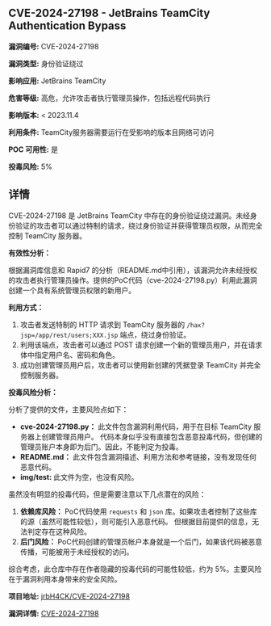 ## CVE-2024-27198 - JetBrains TeamCity Authentication Bypass

**漏洞编号:** CVE-2024-27198

**漏洞类型:** 身份验证绕过

**影响应用:** JetBrains TeamCity

**危害等级:** 高危，允许攻击者执行管理员操作，包括远程代码执行

**影响版本:** < 2023.11.4

**利用条件:** TeamCity服务器需要运行在受影响的版本且网络可访问

**POC 可用性:** 是

**投毒风险:** 5%

## 详情

CVE-2024-27198 是 JetBrains TeamCity 中存在的身份验证绕过漏洞。未经身份验证的攻击者可以通过特制的请求，绕过身份验证并获得管理员权限，从而完全控制 TeamCity 服务器。 

**有效性分析：**

根据漏洞库信息和 Rapid7 的分析（README.md中引用），该漏洞允许未经授权的攻击者执行管理员操作。提供的PoC代码（cve-2024-27198.py）利用此漏洞创建一个具有系统管理员权限的新用户。

**利用方式：**

1.  攻击者发送特制的 HTTP 请求到 TeamCity 服务器的 `/hax?jsp=/app/rest/users;XXX.jsp` 端点，绕过身份验证。
2.  利用该端点，攻击者可以通过 POST 请求创建一个新的管理员用户，并在请求体中指定用户名、密码和角色。
3.  成功创建管理员用户后，攻击者可以使用新创建的凭据登录 TeamCity 并完全控制服务器。

**投毒风险分析：**

分析了提供的文件，主要风险点如下：

*   **cve-2024-27198.py：** 此文件包含漏洞利用代码，用于在目标 TeamCity 服务器上创建管理员用户。 代码本身似乎没有直接包含恶意投毒代码，但创建的管理员账户本身即为后门。因此，不能判定为投毒。
*   **README.md：**  此文件包含漏洞描述、利用方法和参考链接，没有发现任何恶意代码。
*   **img/test:** 此文件为空，也没有风险。

虽然没有明显的投毒代码，但是需要注意以下几点潜在的风险：

1.  **依赖库风险：** PoC代码使用 `requests` 和 `json` 库。如果攻击者控制了这些库的源（虽然可能性较低），则可能引入恶意代码。 但根据目前提供的信息，无法判定存在这种风险。
2.  **后门风险：** PoC代码创建的管理员帐户本身就是一个后门，如果该代码被恶意传播，可能被用于未经授权的访问。

综合考虑，此仓库中存在作者隐藏的投毒代码的可能性较低，约为 5%。主要风险在于漏洞利用本身带来的安全风险。

**项目地址:** [jrbH4CK/CVE-2024-27198](https://github.com/jrbH4CK/CVE-2024-27198)

**漏洞详情:** [CVE-2024-27198](https://nvd.nist.gov/vuln/detail/CVE-2024-27198)